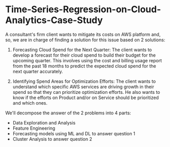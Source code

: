# Time-Series-Regression-on-Cloud-Analytics-Case-Study

A consultant's firm client wants to mitigate its costs on AWS platform and, so, we are in charge of finding a solution for this issue based on 2 solutions:

1. Forecasting Cloud Spend for the Next Quarter: The client wants to develop a forecast for their cloud spend to build their budget for the upcoming quarter. This involves using the cost and billing usage report from the past 18 months to predict the expected cloud spend for the next quarter accurately.

2. Identifying Spend Areas for Optimization Efforts: The client wants to understand which specific AWS services are driving growth in their spend so that they can prioritize optimization efforts. He also wants to know if the efforts on Product and/or on Service should be prioritized and which ones.

We'll decompose the answer of the 2 problems into 4 parts:

- Data Exploration and Analysis
- Feature Engineering
- Forecasting models using ML and DL to answer question 1
- Cluster Analysis to answer question 2
